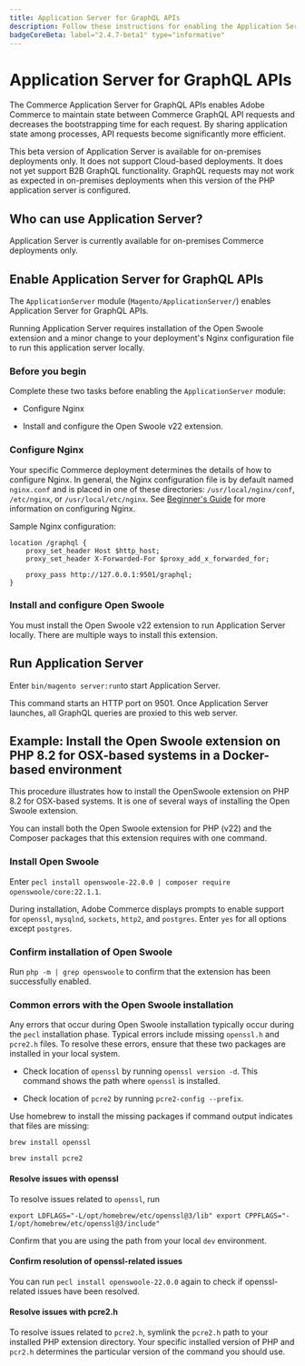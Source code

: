 ```yaml
---
title: Application Server for GraphQL APIs
description: Follow these instructions for enabling the Application Server for GraphQL APIs in your Adobe Commerce deployment.
badgeCoreBeta: label="2.4.7-beta1" type="informative"
---
```

# Application Server for GraphQL APIs

The Commerce Application Server for GraphQL APIs enables Adobe Commerce to maintain state between Commerce GraphQL API requests and decreases the bootstrapping time for each request. By sharing application state among processes, API requests become significantly more efficient. 

  This beta version of Application Server is available for on-premises deployments only. It does not support Cloud-based deployments. It does not yet support B2B GraphQL functionality. GraphQL requests may not work as expected in on-premises deployments when this version of the PHP application server is configured.


## Who can use Application Server?

Application Server is currently available for on-premises Commerce deployments only.


## Enable Application Server for GraphQL APIs

The `ApplicationServer` module (`Magento/ApplicationServer/`) enables Application Server for GraphQL APIs.

Running Application Server requires installation of the Open Swoole extension and a minor change to your deployment's Nginx configuration file to run this application server locally.

### Before you begin

Complete these two tasks before enabling the `ApplicationServer` module: 

*  Configure Nginx

*  Install and configure the Open Swoole v22 extension.

### Configure Nginx

Your specific Commerce deployment determines the details of how to configure Nginx. In general, the Nginx configuration file is by default named `nginx.conf` and is placed in one of these directories: `/usr/local/nginx/conf`, `/etc/nginx`, or `/usr/local/etc/nginx`. See [Beginner's Guide](http://nginx.org/en/docs/beginners_guide.html) for more information on configuring Nginx.

Sample Nginx configuration: 

```
location /graphql {
    proxy_set_header Host $http_host;
    proxy_set_header X-Forwarded-For $proxy_add_x_forwarded_for;

    proxy_pass http://127.0.0.1:9501/graphql;
}
```


### Install and configure Open Swoole

You must install the Open Swoole v22 extension to run Application Server locally. There are multiple ways to install this extension.

## Run Application Server

Enter `bin/magento server:run`to start Application Server. 

This command starts an HTTP port on 9501. Once Application Server launches, all GraphQL queries are proxied to this web server.

## Example: Install the Open Swoole extension on PHP 8.2 for OSX-based systems in a Docker-based environment

This procedure illustrates how to install the OpenSwoole extension on PHP 8.2 for OSX-based systems. It is one of several ways of installing the Open Swoole extension.

You can install both the Open Swoole extension for PHP (v22) and the Composer packages that this extension requires with one command.

### Install Open Swoole 

Enter `pecl install openswoole-22.0.0 | composer require openswoole/core:22.1.1`. 

During installation, Adobe Commerce displays prompts to enable support for `openssl`, `mysqlnd`, `sockets`, `http2`, and `postgres`. Enter `yes` for all options except `postgres`.

### Confirm installation of Open Swoole

Run `php -m | grep openswoole` to confirm that the extension has been successfully enabled.


### Common errors with the Open Swoole installation

Any errors that occur during Open Swoole installation typically occur during the `pecl` installation phase. Typical errors include missing `openssl.h` and `pcre2.h` files. To resolve these errors, ensure that these two packages are installed in your local system. 

*  Check location of `openssl` by running  `openssl version -d`. This command shows the path where `openssl` is installed.

*  Check location of `pcre2` by running  `pcre2-config --prefix`. 
 
 
Use homebrew to install the missing packages if command output indicates that files are missing: 

`brew install openssl`

`brew install pcre2`

#### Resolve issues with openssl

To resolve issues related to `openssl`, run 

`export LDFLAGS="-L/opt/homebrew/etc/openssl@3/lib" export CPPFLAGS="-I/opt/homebrew/etc/openssl@3/include"`

Confirm that you are using the path from your local `dev` environment. 

#### Confirm resolution of openssl-related issues
 
You can run `pecl install openswoole-22.0.0` again to check if openssl-related issues have been resolved.

#### Resolve issues with pcre2.h

To resolve issues related to `pcre2.h`, symlink the `pcre2.h` path to your installed PHP extension directory. Your specific installed version of PHP and `pcr2.h` determines the particular version of the command you should use. 

